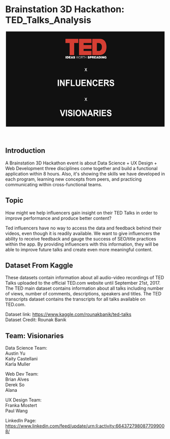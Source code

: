 # Brainstation 3D Hackathon: TED_Talks_Analysis

<p align="center">
 <img src="A1.jpg" width="500" height="300">
</p> <br>

## Introduction 
A Brainstation 3D Hackathon event is about Data Science + UX Design + Web Development three disciplines come together and build a functional application within 8 hours. Also, it's showing the skills we have developed in each program, learning new concepts from peers, and practicing communicating within cross-functional teams.

## Topic
How might we help influencers gain insight on their TED Talks in order to improve performance and produce better content?

Ted influencers have no way to access the data and feedback behind their videos, even though it is readily available. We want to give influencers the ability to receive feedback and gauge the success of SEO/title practices within the app. By providing influencers with this information, they will be able to improve future talks and create even more meaningful content. 

## Dataset From Kaggle 
These datasets contain information about all audio-video recordings of TED Talks uploaded to the official TED.com website until September 21st, 2017. The TED main dataset contains information about all talks including number of views, number of comments, descriptions, speakers and titles. The TED transcripts dataset contains the transcripts for all talks available on TED.com.

Dataset link: https://www.kaggle.com/rounakbanik/ted-talks <br>
Dataset Credit: Rounak Banik

## Team: Visionaries
Data Science Team: <br>
Austin Yu <br>
Kaity Castellani <br>
Karla Muller <br>

Web Dev Team: <br>
Brian Alves <br>
Derek So <br>
Alana <br>

UX Design Team: <br>
Franka Mostert <br>
Paul Wang <br>

LinkedIn Page: https://www.linkedin.com/feed/update/urn:li:activity:6643727980877099008/
